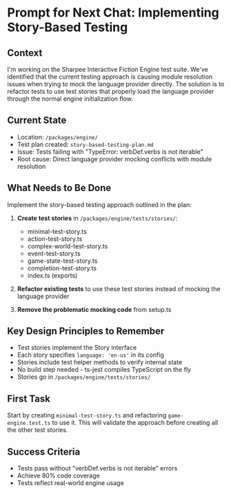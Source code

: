 # Prompt for Next Chat: Implementing Story-Based Testing

## Context
I'm working on the Sharpee Interactive Fiction Engine test suite. We've identified that the current testing approach is causing module resolution issues when trying to mock the language provider directly. The solution is to refactor tests to use test stories that properly load the language provider through the normal engine initialization flow.

## Current State
- Location: `/packages/engine/`
- Test plan created: `story-based-testing-plan.md`
- Issue: Tests failing with "TypeError: verbDef.verbs is not iterable"
- Root cause: Direct language provider mocking conflicts with module resolution

## What Needs to Be Done
Implement the story-based testing approach outlined in the plan:

1. **Create test stories** in `/packages/engine/tests/stories/`:
   - minimal-test-story.ts
   - action-test-story.ts
   - complex-world-test-story.ts
   - event-test-story.ts
   - game-state-test-story.ts
   - completion-test-story.ts
   - index.ts (exports)

2. **Refactor existing tests** to use these test stories instead of mocking the language provider

3. **Remove the problematic mocking code** from setup.ts

## Key Design Principles to Remember
- Test stories implement the Story interface
- Each story specifies `language: 'en-us'` in its config
- Stories include test helper methods to verify internal state
- No build step needed - ts-jest compiles TypeScript on the fly
- Stories go in `/packages/engine/tests/stories/`

## First Task
Start by creating `minimal-test-story.ts` and refactoring `game-engine.test.ts` to use it. This will validate the approach before creating all the other test stories.

## Success Criteria
- Tests pass without "verbDef.verbs is not iterable" errors
- Achieve 80% code coverage
- Tests reflect real-world engine usage
